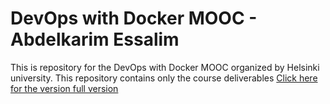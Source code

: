 # DevOps with Docker MOOC - Abdelkarim Essalim
This is repository for the DevOps with Docker MOOC organized by Helsinki university.
This repository contains only the course deliverables
[Click here for the version full version](https://www.github.com/AK-Essalim/DockerDevOpsFull)